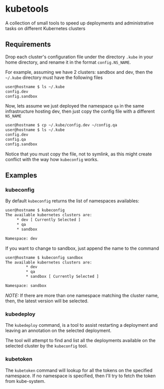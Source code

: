kubetools
=========

A collection of small tools to speed up deployments and administrative tasks on different Kubernetes clusters

Requirements
------------

Drop each cluster's configuration file under the directory `.kube` in your home directory, and rename it in the format `config.NS_NAME`.

For example, assuming we have 2 clusters: sandbox and dev, then the `~/.kube` directory must have the following files
```bash
user@hostname $ ls ~/.kube
config.dev
config.sandbox
```
Now, lets assume we just deployed the namespace `qa` in the same infrastructure hosting dev, then just copy the config file with a different `NS_NAME`
```bash
user@hostname $ cp ~/.kube/config.dev ~/config.qa
user@hostname $ ls ~/.kube
config.dev
config.qa
config.sandbox
```
Notice that you must copy the file, not to symlink, as this might create conflict with the way how `kubeconfig` works.

Examples
--------

### kubeconfig

By default `kubeconfig` returns the list of namespaces availables:
```bash
user@hostname $ kubeconfig
The available kubernetes clusters are:
	 * dev [ Currently Selected ]
	 * qa
	 * sandbox

Namespace: dev
```

If you want to change to sandbox, just append the name to the command
```bash
user@hostname $ kubeconfig sandbox
The available kubernetes clusters are:
         * dev
         * qa
         * sandbox [ Currently Selected ]

Namespace: sandbox
```

*NOTE:* If there are more than one namespace matching the cluster name, then, the latest version will be selected.

### kubedeploy

The `kubedeploy` command, is a tool to assist restarting a deployment and leaving an annotation on the selected deployment.

The tool will attempt to find and list all the deployments available on the selected cluster by the `kubeconfig` tool.

### kubetoken

The `kubetoken` command will lookup for all the tokens on the specified namespace. If no namespace is specified, then I'll try to fetch the token from kube-system.
